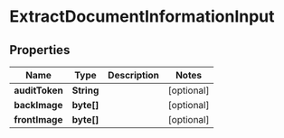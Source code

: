 
# ExtractDocumentInformationInput

## Properties
Name | Type | Description | Notes
------------ | ------------- | ------------- | -------------
**auditToken** | **String** |  |  [optional]
**backImage** | **byte[]** |  |  [optional]
**frontImage** | **byte[]** |  |  [optional]



